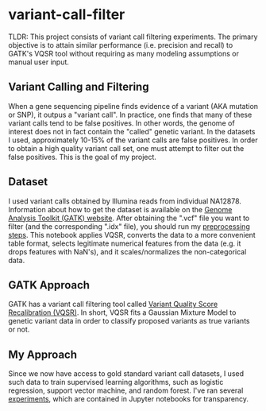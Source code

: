 # variant-call-filter

TLDR: This project consists of variant call filtering experiments. The primary objective is to attain similar performance (i.e. precision and recall) to GATK's VQSR tool without requiring as many modeling assumptions or manual user input.

## Variant Calling and Filtering 

When a gene sequencing pipeline finds evidence of a variant (AKA mutation or SNP), it outpus a "variant call". In practice, one finds that many of these variant calls tend to be false positives. In other words, the genome of interest does not in fact contain the "called" genetic variant. In the datasets I used, approximately 10-15% of the variant calls are false positives. In order to obtain a high quality variant call set, one must attempt to filter out the false positives. This is the goal of my project.

## Dataset

I used variant calls obtained by Illumina reads from individual NA12878. Information about how to get the dataset is available on the [Genome Analysis Toolkit (GATK) website](http://gatkforums.broadinstitute.org/gatk/discussion/1213/whats-in-the-resource-bundle-and-how-can-i-get-it). After obtaining the ".vcf" file you want to filter (and the corresponding ".idx" file), you should run my [preprocessing steps](https://github.com/nmchaves/variant-call-filter/blob/master/preprocessing/multi_chrom/preprocess_VCF.ipynb). This notebook applies VQSR, converts the data to a more convenient table format, selects legitimate numerical features from the data (e.g. it drops features with NaN's), and it scales/normalizes the non-categorical data.

## GATK Approach

GATK has a variant call filtering tool called [Variant Quality Score Recalibration (VQSR)](http://gatkforums.broadinstitute.org/gatk/discussion/39/variant-quality-score-recalibration-vqsr). In short, VQSR fits a Gaussian Mixture Model to genetic variant data in order to classify proposed variants as true variants or not.

## My Approach

Since we now have access to gold standard variant call datasets, I used such data to train supervised learning algorithms, such as logistic regression, support vector machine, and random forest. I've ran several [experiments](https://github.com/nmchaves/variant-call-filter/tree/master/experiments), which are contained in Jupyter notebooks for transparency.
